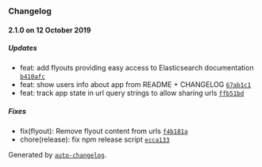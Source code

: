 ### Changelog

#### 2.1.0 on 12 October 2019

##### Updates

- feat: add flyouts providing easy access to Elasticsearch documentation [`b410afc`](https://gitlab.com/eemp/elasticsearch-analysis-inspector/commit/b410afc8fde42c88bba07e7655765c9ed0eec4ff)
- feat: show users info about app from README + CHANGELOG [`67ab1c1`](https://gitlab.com/eemp/elasticsearch-analysis-inspector/commit/67ab1c1b62854760bd6588a2c6d364e97b87a1da)
- feat: track app state in url query strings to allow sharing urls [`ffb51bd`](https://gitlab.com/eemp/elasticsearch-analysis-inspector/commit/ffb51bdb73cfe2dd53656e930f81ef9e1329ae6f)

##### Fixes

- fix(flyout): Remove flyout content from urls [`f4b181a`](https://gitlab.com/eemp/elasticsearch-analysis-inspector/commit/f4b181a19845aa40d7baf7485113601ecf1f8770)
- chore(release): fix npm release script [`ecca133`](https://gitlab.com/eemp/elasticsearch-analysis-inspector/commit/ecca1331f0e31eb4bb62e9f3441492155136a352)

Generated by [`auto-changelog`](https://github.com/CookPete/auto-changelog).

